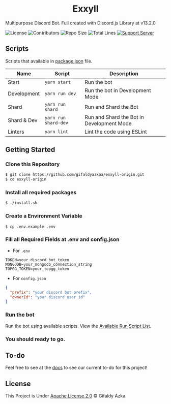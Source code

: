 <h1 align="center">Exxyll</h1>

Multipurpose Discord Bot. Full created with Discord.js Library at v13.2.0

![License](https://img.shields.io/github/license/gifaldyazkaa/exxyll-origin?style=for-the-badge) ![Contributors](https://img.shields.io/github/contributors/gifaldyazkaa/exxyll-origin?style=for-the-badge) ![Repo Size](https://img.shields.io/github/repo-size/gifaldyazkaa/exxyll-origin?style=for-the-badge) ![Total Lines](https://img.shields.io/tokei/lines/github/gifaldyazkaa/exxyll-origin?style=for-the-badge) [![Support Server](https://img.shields.io/discord/849130218975526922?color=0099ff&logo=discord&logoColor=4e75e8&style=for-the-badge)](https://discord.gg/j2MfuWySfD)

## Scripts

Scripts that available in [package.json](package.json) file.

| Name        | Script               | Description                               |
| ----------- | -------------------- | ----------------------------------------- |
| Start       | `yarn start`         | Run the bot                               |
| Development | `yarn run dev`       | Run the bot in Development Mode           |
| Shard       | `yarn run shard`     | Run and Shard the Bot                     |
| Shard & Dev | `yarn run shard-dev` | Run and Shard the Bot in Development Mode |
| Linters     | `yarn lint`          | Lint the code using ESLint                |

## Getting Started

### Clone this Repository

```bash
$ git clone https://github.com/gifaldyazkaa/exxyll-origin.git
$ cd exxyll-origin
```

### Install all required packages

```bash
$ ./install.sh
```

### Create a Environment Variable

```bash
$ cp .env.example .env
```

### Fill all Required Fields at .env and config.json

- For `.env`

```
TOKEN=your_discord_bot_token
MONGODB=your_mongodb_connection_string
TOPGG_TOKEN=your_topgg_token
```

- For `config.json`

```json
{
  "prefix": "your discord bot prefix",
  "ownerId": "your discord user id"
}
```

### Run the bot

Run the bot using available scripts. View the [Available Run Script List](#scripts).

### You should ready to go.

## To-do

Feel free to see at the [docs](docs/todo.md) to see our current to-do for this project!

## License

This Project is Under [Apache License 2.0](https://github.com/gifaldyazkaa/exxyll-rewrite-v13/blob/master/LICENSE) &copy; Gifaldy Azka
